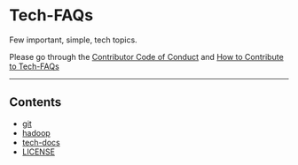 # Tech-FAQs

Few important, simple, tech topics.


Please go through the [Contributor Code of Conduct](https://github.com/animenon/Tech-FAQs/blob/master/CODE_OF_CONDUCT.md)
and [How to Contribute to Tech-FAQs](https://github.com/animenon/Tech-FAQs/blob/master/CONTRIBUTING.md)

---

## Contents

* [git](https://github.com/animenon/Tech-FAQs/tree/master/git)
* [hadoop](https://github.com/animenon/Tech-FAQs/tree/master/hadoop)
* [tech-docs](https://github.com/animenon/Tech-FAQs/tree/master/tech-docs)
* [LICENSE](https://github.com/animenon/Tech-FAQs/blob/master/LICENSE)

